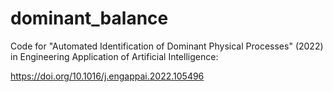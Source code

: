 # dominant_balance
Code for "Automated Identification of Dominant Physical Processes" (2022) in Engineering Application of Artificial Intelligence:

https://doi.org/10.1016/j.engappai.2022.105496
